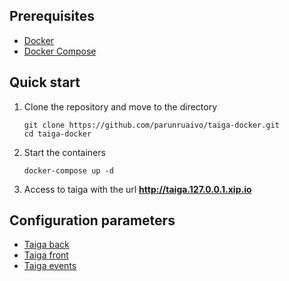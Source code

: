 ## Prerequisites

* [Docker](https://docs.docker.com/engine/installation/)
* [Docker Compose](https://github.com/docker/compose/releases/tag/1.8.0)

## Quick start

1. Clone the repository and move to the directory
    ```shell
    git clone https://github.com/parunruaivo/taiga-docker.git
    cd taiga-docker
    ```

2. Start the containers
    ```shell
    docker-compose up -d
    ```
    
3. Access to taiga with the url **http://taiga.127.0.0.1.xip.io**

## Configuration parameters

* [Taiga back](https://github.com/parunruaivo/taiga-back)
* [Taiga front](https://github.com/parunruaivo/taiga-front)
* [Taiga events](https://github.com/parunruaivo/taiga-events)
